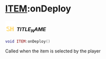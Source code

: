 # [ITEM](../item/README.md):onDeploy

### <img src="../../.gitbook/assets/shared.png" width="32" height="32" /> $TITLE_NAME$

```lua
void ITEM:onDeploy()
```

Called when the item is selected by the player<br>
